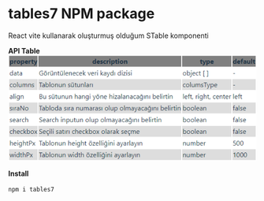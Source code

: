 # tables7 NPM package

React vite kullanarak oluşturmuş olduğum STable komponenti

**API Table**
![alt text](./public/tableAPI.PNG)

**Install**

`npm i tables7`
